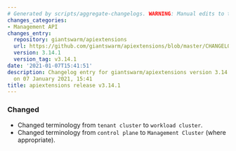 ```yaml
---
# Generated by scripts/aggregate-changelogs. WARNING: Manual edits to this files will be overwritten.
changes_categories:
- Management API
changes_entry:
  repository: giantswarm/apiextensions
  url: https://github.com/giantswarm/apiextensions/blob/master/CHANGELOG.md#3141---2021-01-07
  version: 3.14.1
  version_tag: v3.14.1
date: '2021-01-07T15:41:51'
description: Changelog entry for giantswarm/apiextensions version 3.14.1, published
  on 07 January 2021, 15:41
title: apiextensions release v3.14.1
---
```


### Changed
- Changed terminology from `tenant cluster` to `workload cluster`.
- Changed terminology from `control plane` to `Management Cluster` (where appropriate).
